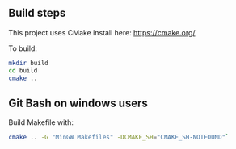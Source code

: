 ## Build steps

This project uses CMake install here: https://cmake.org/

To build:

```bash
mkdir build
cd build
cmake ..
```

## Git Bash on windows users

Build Makefile with:

```bash
cmake .. -G "MinGW Makefiles" -DCMAKE_SH="CMAKE_SH-NOTFOUND"`
```
